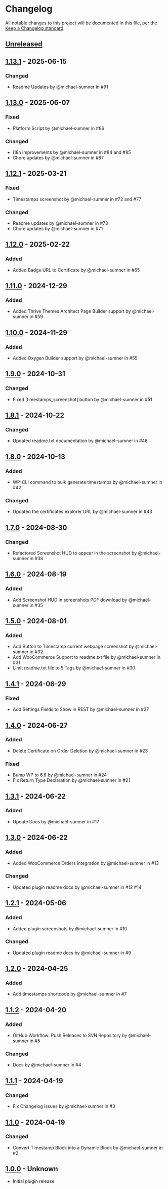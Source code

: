 # Changelog

All notable changes to this project will be documented in this file, per [the Keep a Changelog standard](https://keepachangelog.com/).

## [Unreleased]

<!--
### Added
### Changed
### Deprecated
### Removed
### Fixed
### Security
-->

<!-- ... -->
## [1.13.1] - 2025-06-15

### Changed
* Readme Updates by @michael-sumner in #91

<!-- ... -->
## [1.13.0] - 2025-06-07

### Fixed
* Platform Script by @michael-sumner in #86

### Changed
* i18n improvements by @michael-sumner in #84 and #85
* Chore updates by @michael-sumner in #87

<!-- ... -->
## [1.12.1] - 2025-03-21

### Fixed
* Timestamps screenshot by @michael-sumner in #72 and #77

### Changed
* Readme updates by @michael-sumner in #73
* Chore updates by @michael-sumner in #71

<!-- ... -->
## [1.12.0] - 2025-02-22

### Added
* Added Badge URL to Certificate by @michael-sumner in #65

<!-- ... -->
## [1.11.0] - 2024-12-29

### Added
* Added Thrive Themes Architect Page Builder support by @michael-sumner in #59

<!-- ... -->
## [1.10.0] - 2024-11-29

### Added
* Added Oxygen Builder support by @michael-sumner in #55

<!-- ... -->
## [1.9.0] - 2024-10-31

### Changed
* Fixed [timestamps_screenshot] button by @michael-sumner in #51

<!-- ... -->
## [1.8.1] - 2024-10-22

### Changed
* Updated readme.txt documentation by @michael-sumner in #46

<!-- ... -->
## [1.8.0] - 2024-10-13

### Added
* WP-CLI command to bulk generate timestamps by @michael-sumner in #42

### Changed
* Updated the certificates explorer URL by @michael-sumner in #43

<!-- ... -->
## [1.7.0] - 2024-08-30

### Changed
* Refactored Screenshot HUD to appear in the screenshot by @michael-sumner in #38

<!-- ... -->
## [1.6.0] - 2024-08-19

### Added
* Add Screenshot HUD in screenshots PDF download by @michael-sumner in #35

<!-- ... -->
## [1.5.0] - 2024-08-01

### Added
* Add Button to Timestamp current webpage screenshot by @michael-sumner in #32
* Add WooCommerce Support to readme.txt file by @michael-sumner in #31
* Limit readme.txt file to 5 Tags by @michael-sumner in #30

<!-- ... -->
## [1.4.1] - 2024-06-29

### Fixed
* Add Settings Fields to Show in REST by @michael-sumner in #27

<!-- ... -->
## [1.4.0] - 2024-06-27

### Added
* Delete Certificate on Order Deletion by @michael-sumner in #23

### Fixed
* Bump WP to 6.6 by @michael-sumner in #24
* Fix Return Type Declaration by @michael-sumner in #21

<!-- ... -->
## [1.3.1] - 2024-06-22

### Added
* Update Docs by @michael-sumner in #17

<!-- ... -->
## [1.3.0] - 2024-06-22

### Added
* Added WooCommerce Orders integration by @michael-sumner in #13

### Changed
* Updated plugin readme docs by @michael-sumner in #12 #14

<!-- ... -->
## [1.2.1] - 2024-05-06

### Added
* Added plugin screenshots by @michael-sumner in #10

### Changed
* Updated plugin readme docs by @michael-sumner in #9

<!-- ... -->
## [1.2.0] - 2024-04-25

### Added
* Add timestamps shortcode by @michael-sumner in #7

<!-- ... -->
## [1.1.2] - 2024-04-20

### Added
* GitHub Workflow: Push Releases to SVN Repository by @michael-sumner in #5

### Changed
* Docs by @michael-sumner in #4

<!-- ... -->
## [1.1.1] - 2024-04-19

### Changed
* Fix Changelog Issues by @michael-sumner in #3

<!-- ... -->
## [1.1.0] - 2024-04-19

### Changed
* Convert Timestamp Block into a Dynamic Block by @michael-sumner in #2

<!-- ... -->
## [1.0.0] - Unknown
- Initial plugin release

[Unreleased]: https://github.com/scoredetect/timestamps/compare/trunk...develop
[1.13.1]: https://github.com/scoredetect/timestamps/compare/1.13.0...1.13.1
[1.13.0]: https://github.com/scoredetect/timestamps/compare/1.12.1...1.13.0
[1.12.1]: https://github.com/scoredetect/timestamps/compare/1.12.0...1.12.1
[1.12.0]: https://github.com/scoredetect/timestamps/compare/1.11.0...1.12.0
[1.11.0]: https://github.com/scoredetect/timestamps/compare/1.10.0...1.11.0
[1.10.0]: https://github.com/scoredetect/timestamps/compare/1.9.0...1.10.0
[1.9.0]: https://github.com/scoredetect/timestamps/compare/1.8.1...1.9.0
[1.8.1]: https://github.com/scoredetect/timestamps/compare/1.8.0...1.8.1
[1.8.0]: https://github.com/scoredetect/timestamps/compare/1.7.0...1.8.0
[1.7.0]: https://github.com/scoredetect/timestamps/compare/1.6.0...1.7.0
[1.6.0]: https://github.com/scoredetect/timestamps/compare/1.5.0...1.6.0
[1.5.0]: https://github.com/scoredetect/timestamps/compare/1.4.1...1.5.0
[1.4.1]: https://github.com/scoredetect/timestamps/compare/1.4.0...1.4.1
[1.4.0]: https://github.com/scoredetect/timestamps/compare/1.3.1...1.4.0
[1.3.1]: https://github.com/scoredetect/timestamps/releases/tag/1.3.1
[1.3.0]: https://github.com/scoredetect/timestamps/releases/tag/1.3.0
[1.2.1]: https://github.com/scoredetect/timestamps/releases/tag/1.2.1
[1.2.0]: https://github.com/scoredetect/timestamps/releases/tag/1.2.0
[1.1.2]: https://github.com/scoredetect/timestamps/releases/tag/1.1.2
[1.1.1]: https://github.com/scoredetect/timestamps/compare/1.1.1...1.1.0
[1.1.0]: https://github.com/scoredetect/timestamps/releases/tag/1.1.0
[1.0.0]: https://github.com/scoredetect/timestamps/releases/tag/1.0.0
